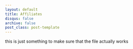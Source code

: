 ```yaml
---
layout: default
title: Affiliates
disqus: false
archive: false
post_class: post-template
---
```


this is just something to make sure that the file actually works 
 
